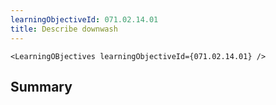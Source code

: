 ```yaml
---
learningObjectiveId: 071.02.14.01
title: Describe downwash
---
```


```tsx eval
<LearningOBjectives learningObjectiveId={071.02.14.01} />
```

## Summary
